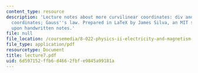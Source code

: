 ```yaml
---
content_type: resource
description: 'Lecture notes about more curvilinear coordinates: div and grad in spherical
  coordinates; Gauss''s law. Prepared in LaTeX by James Silva, an MIT student, based
  upon handwritten notes.'
file: null
file_location: /coursemedia/8-022-physics-ii-electricity-and-magnetism-fall-2006/6d597152ffb6d4662fbfe9845a99181a_lecture7.pdf
file_type: application/pdf
resourcetype: Document
title: lecture7.pdf
uid: 6d597152-ffb6-d466-2fbf-e9845a99181a
---
```

